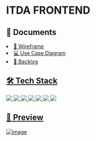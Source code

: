 # ITDA FRONTEND

## 📒 Documents

 <li><a href = "https://www.figma.com/file/J0nqddp2DDYeZu74qIGcJO/ITDA?node-id=0%3A1">🎨 Wireframe</li>
 <li><a href = "https://drive.google.com/file/d/1B0XblYFvEH1-WhifkTKgS56GG68vwRD5/view?usp=sharing">💻 Use Case Diagram</li>
 <li><a href = "https://docs.google.com/spreadsheets/d/1BsFOs8If5vOKRCDimrgaPGsIYuCfy2dGuNPyYVRqz8g/edit?usp=sharing">📑 Backlog</li>
  

## 🛠 Tech Stack
  
<img src="https://img.shields.io/badge/TypeScript-3178C6?style=flat-square&logo=TypeScript&logoColor=white"/> <img src="https://img.shields.io/badge/React-61DAFB?style=flat-square&logo=React&logoColor=white"/> <img src="https://img.shields.io/badge/React Router-61DAFB?style=flat-square&logo=ReactRouter&logoColor=white"/>  <img src="https://img.shields.io/badge/Recoil-3578E5?style=flat-square&logo=React&logoColor=white"/>  <img src="https://img.shields.io/badge/styled components-DB7093?style=flat-square&logo=styled-components&logoColor=white"/> 
  <img src="https://img.shields.io/badge/Material UI-0081CB?style=flat-square&logo=Material-UI&logoColor=white"/>
  <img src="https://img.shields.io/badge/Jest-C21325?style=flat-square&logo=Jest&logoColor=white"/> 

## 🎨 Preview
 ![image](https://user-images.githubusercontent.com/56783350/128202347-429227ae-ef07-4ce3-8564-678870978d7a.png)
